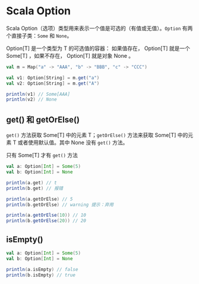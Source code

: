 # Scala Option

Scala Option（选项）类型用来表示一个值是可选的（有值或无值）。`Option` 有两个直接子类：`Some` 和 `None`。

Option[T] 是一个类型为 T 的可选值的容器： 如果值存在， Option[T] 就是一个 Some[T] ，如果不存在， Option[T] 就是对象 None 。

```scala
val m = Map("a" -> "AAA", "b" -> "BBB", "c" -> "CCC")

val v1: Option[String] = m.get("a")
val v2: Option[String] = m.get("A")

println(v1) // Some[AAA]
println(v2) // None
```

## get() 和 getOrElse()

`get()` 方法获取 Some[T] 中的元素 T；`getOrElse()` 方法来获取 Some[T] 中的元素 T 或者使用默认值。其中 None 没有 `get()` 方法。

只有 Some[T] 才有 `get()` 方法

```scala
val a: Option[Int] = Some(5)
val b: Option[Int] = None

println(a.get) // t
println(b.get) // 报错

println(a.getOrElse) // 5
println(b.getOrElse) // warning 提示：弃用

println(a.getOrElse(10)) // 10
println(b.getOrElse(20)) // 20
```

## isEmpty()

```scala
val a: Option[Int] = Some(5)
val b: Option[Int] = None

println(a.isEmpty) // false
println(b.isEmpty) // true
```

